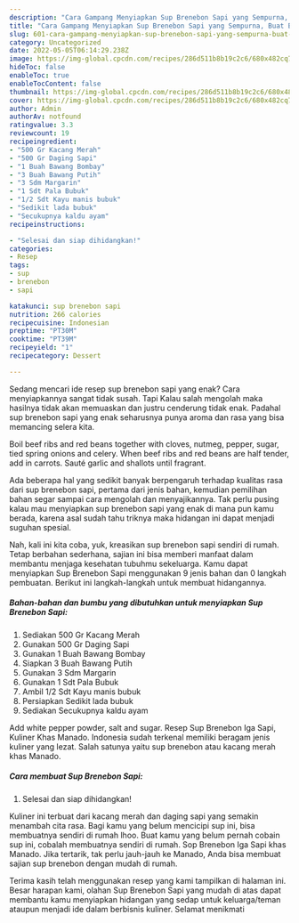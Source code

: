 ```yaml
---
description: "Cara Gampang Menyiapkan Sup Brenebon Sapi yang Sempurna, Buat Buka Puasa Enak"
title: "Cara Gampang Menyiapkan Sup Brenebon Sapi yang Sempurna, Buat Buka Puasa Enak"
slug: 601-cara-gampang-menyiapkan-sup-brenebon-sapi-yang-sempurna-buat-buka-puasa-enak
category: Uncategorized
date: 2022-05-05T06:14:29.238Z
image: https://img-global.cpcdn.com/recipes/286d511b8b19c2c6/680x482cq70/sup-brenebon-sapi-foto-resep-utama.jpg
hideToc: false
enableToc: true
enableTocContent: false
thumbnail: https://img-global.cpcdn.com/recipes/286d511b8b19c2c6/680x482cq70/sup-brenebon-sapi-foto-resep-utama.jpg
cover: https://img-global.cpcdn.com/recipes/286d511b8b19c2c6/680x482cq70/sup-brenebon-sapi-foto-resep-utama.jpg
author: Admin
authorAv: notfound
ratingvalue: 3.3
reviewcount: 19
recipeingredient:
- "500 Gr Kacang Merah"
- "500 Gr Daging Sapi"
- "1 Buah Bawang Bombay"
- "3 Buah Bawang Putih"
- "3 Sdm Margarin"
- "1 Sdt Pala Bubuk"
- "1/2 Sdt Kayu manis bubuk"
- "Sedikit lada bubuk"
- "Secukupnya kaldu ayam"
recipeinstructions:

- "Selesai dan siap dihidangkan!"
categories:
- Resep
tags:
- sup
- brenebon
- sapi

katakunci: sup brenebon sapi 
nutrition: 266 calories
recipecuisine: Indonesian
preptime: "PT30M"
cooktime: "PT39M"
recipeyield: "1"
recipecategory: Dessert

---
```



Sedang mencari ide resep sup brenebon sapi yang enak? Cara menyiapkannya sangat tidak susah. Tapi Kalau salah mengolah maka hasilnya tidak akan memuaskan dan justru cenderung tidak enak. Padahal sup brenebon sapi yang enak seharusnya punya aroma dan rasa yang bisa memancing selera kita.


Boil beef ribs and red beans together with cloves, nutmeg, pepper, sugar, tied spring onions and celery. When beef ribs and red beans are half tender, add in carrots. Sauté garlic and shallots until fragrant.

Ada beberapa hal yang sedikit banyak berpengaruh terhadap kualitas rasa dari sup brenebon sapi, pertama dari jenis bahan, kemudian pemilihan bahan segar sampai cara mengolah dan menyajikannya. Tak perlu pusing kalau mau menyiapkan sup brenebon sapi yang enak di mana pun kamu berada, karena asal sudah tahu triknya maka hidangan ini dapat menjadi suguhan spesial.


Nah, kali ini kita coba, yuk, kreasikan sup brenebon sapi sendiri di rumah. Tetap berbahan sederhana, sajian ini bisa memberi manfaat dalam membantu menjaga kesehatan tubuhmu sekeluarga. Kamu dapat menyiapkan Sup Brenebon Sapi menggunakan 9 jenis bahan dan 0 langkah pembuatan. Berikut ini langkah-langkah untuk membuat hidangannya.

<!--inarticleads1-->

##### Bahan-bahan dan bumbu yang dibutuhkan untuk menyiapkan Sup Brenebon Sapi:

1. Sediakan 500 Gr Kacang Merah
1. Gunakan 500 Gr Daging Sapi
1. Gunakan 1 Buah Bawang Bombay
1. Siapkan 3 Buah Bawang Putih
1. Gunakan 3 Sdm Margarin
1. Gunakan 1 Sdt Pala Bubuk
1. Ambil 1/2 Sdt Kayu manis bubuk
1. Persiapkan Sedikit lada bubuk
1. Sediakan Secukupnya kaldu ayam


Add white pepper powder, salt and sugar. Resep Sup Brenebon Iga Sapi, Kuliner Khas Manado. Indonesia sudah terkenal memiliki beragam jenis kuliner yang lezat. Salah satunya yaitu sup brenebon atau kacang merah khas Manado. 

<!--inarticleads2-->

##### Cara membuat Sup Brenebon Sapi:


1. Selesai dan siap dihidangkan!

Kuliner ini terbuat dari kacang merah dan daging sapi yang semakin menambah cita rasa. Bagi kamu yang belum mencicipi sup ini, bisa membuatnya sendiri di rumah lhoo. Buat kamu yang belum pernah cobain sup ini, cobalah membuatnya sendiri di rumah. Sop Brenebon Iga Sapi khas Manado. Jika tertarik, tak perlu jauh-jauh ke Manado, Anda bisa membuat sajian sup brenebon dengan mudah di rumah. 

Terima kasih telah menggunakan resep yang kami tampilkan di halaman ini. Besar harapan kami, olahan Sup Brenebon Sapi yang mudah di atas dapat membantu kamu menyiapkan hidangan yang sedap untuk keluarga/teman ataupun menjadi ide dalam berbisnis kuliner. Selamat menikmati
